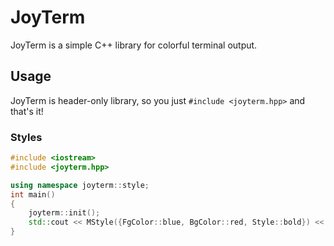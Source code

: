 # JoyTerm  
JoyTerm is a simple C++ library for colorful terminal output.
## Usage
JoyTerm is header-only library, so you just `#include <joyterm.hpp>` and that's it!
### Styles
```c++
#include <iostream>
#include <joyterm.hpp>

using namespace joyterm::style;
int main()
{
    joyterm::init();
    std::cout << MStyle({FgColor::blue, BgColor::red, Style::bold}) << "Hello World!" << MStyle({Style::reset}) << "\n";
}
```